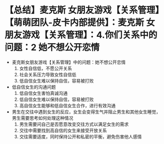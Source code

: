 # 【总结】麦克斯 女朋友游戏【关系管理】【萌萌团队-皮卡内部提供】：麦克斯 女朋友游戏【关系管理】：4.你们关系中的问题：2 她不想公开恋情

-   麦克斯女朋友游戏【关系管理】中的问题：她不想公开恋情
    1.  女性自信低，不愿公开关系
    2.  社会关系压力导致女性自信低
    3.  低自信女生难以保持自信，容易被打败
-   低自信女生的沟通问题
    1.  低自信女生害怕真诚沟通
    2.  低自信女生难以保持自信，容易被打败
    3.  高自信女生能够和低自信女生合作，进行有效沟通
-   男生在交往中遇到女生的反应，女生会变得生气并阻止男生和其他女生睡觉，男生需要思考如何处理这种情况
    1.  男生需要问自己是否愿意改变交往方式以满足女生的需求
    2.  交往中需要找到高自信的女生来接受开放关系
    3.  交往需要适度，同时保持公开和私密的平衡，避免伤害他人感情